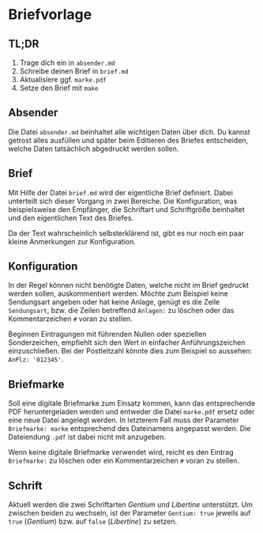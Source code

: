 # Briefvorlage

## TL;DR

1. Trage dich ein in `absender.md`
2. Schreibe deinen Brief in `brief.md`
3. Aktualisiere ggf. `marke.pdf`
5. Setze den Brief mit `make`

## Absender

Die Datei `absender.md` beinhaltet alle wichtigen Daten über dich. Du kannst
getrost alles ausfüllen und später beim Editieren des Briefes entscheiden,
welche Daten tatsächlich abgedruckt werden sollen.

## Brief

Mit Hilfe der Datei `brief.md` wird der eigentliche Brief definiert. Dabei
unterteilt sich dieser Vorgang in zwei Bereiche. Die Konfiguration, was
beispielsweise den Empfänger, die Schriftart und Schriftgröße beinhaltet und den
eigentlichen Text des Briefes.

Da der Text wahrscheinlich selbsterklärend ist, gibt es nur noch ein paar kleine
Anmerkungen zur Konfiguration.

## Konfiguration

In der Regel können nicht benötigte Daten, welche nicht im Brief gedruckt werden
sollen, auskommentiert werden. Möchte zum Beispiel keine Sendungsart angeben
oder hat keine Anlage, genügt es die Zeile `Sendungsart`, bzw. die Zeilen
betreffend `Anlagen:` zu löschen oder das Kommentarzeichen `#` voran zu stellen.

Beginnen Eintragungen mit führenden Nullen oder speziellen Sonderzeichen,
empfiehlt sich den Wert in einfacher Anführungszeichen einzuschließen. Bei der
Postleitzahl könnte dies zum Beispiel so aussehen: `AnPlz: '012345'`.

## Briefmarke

Soll eine digitale Briefmarke zum Einsatz kommen, kann das entsprechende PDF
heruntergeladen werden und entweder die Datei `marke.pdf` ersetz oder eine neue
Datei angelegt werden. In letzterem Fall muss der Parameter `Briefmarke: marke`
entsprechend des Dateinamens angepasst werden. Die Dateiendung `.pdf` ist dabei
nicht mit anzugeben.

Wenn keine digitale Briefmarke verwendet wird, reicht es den Eintrag
`Briefmarke:` zu löschen oder ein Kommentarzeichen `#` voran zu stellen.

## Schrift

Aktuell werden die zwei Schriftarten *Gentium* und *Libertine* unterstützt.
Um zwischen beiden zu wechseln, ist der Parameter `Gentium: true` jeweils auf
`true` (*Gentium*) bzw. auf `false` (*Libertine*) zu setzen.
